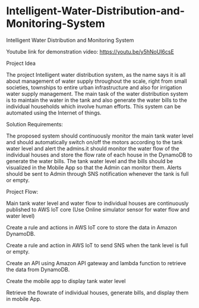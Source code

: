 # Intelligent-Water-Distribution-and-Monitoring-System
Intelligent Water Distribution and Monitoring System

Youtube link for demonstration video: https://youtu.be/y5hNoUl6csE

Project Idea

The project Intelligent water distribution system, as the name says it is all about management of water supply throughout the scale, right from small societies, townships to entire urban infrastructure and also for irrigation water supply management. The main task of the water distribution system is to maintain the water in the tank and also generate the water bills to the individual households which involve human efforts. This system can be automated using the Internet of things.

Solution Requirements:

The proposed system should continuously monitor the main tank water level and should automatically switch on/off the motors according to the tank water level and alert the admins.it should monitor the water flow of the individual houses and store the flow rate of each house in the DynamoDB to generate the water bills. The tank water level and the bills should be visualized in the Mobile App so that the Admin can monitor them. Alerts should be sent to Admin through SNS notification whenever the tank is full or empty.

Project Flow:

Main tank water level and water flow to individual houses are continuously published to AWS IoT core (Use Online simulator sensor for water flow and water level)

Create a rule and actions in AWS IoT core to store the data in Amazon DynamoDB.

Create a rule and action in AWS IoT to send SNS when the tank level is full or empty.

Create an API using Amazon API gateway and lambda function to retrieve the data from DynamoDB.

Create the mobile app to display tank water level

Retrieve the flowrate of individual houses, generate bills, and display them in mobile App.
